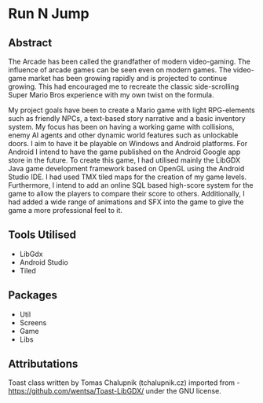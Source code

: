 # Run N Jump
## Abstract
The Arcade has been called the grandfather of modern video-gaming. The influence of arcade games can be seen even on modern games. The video-game market has been growing rapidly and is projected to continue growing. This had encouraged me to recreate the classic side-scrolling Super Mario Bros experience with my own twist on the formula. 
 
My project goals have been to create a Mario game with light RPG-elements such as friendly NPCs, a text-based story narrative and a basic inventory system. My focus has been on having a working game with collisions, enemy AI agents and other dynamic world features such as unlockable doors. I aim to have it be playable on Windows and Android platforms. For Android I intend to have the game published on the Android Google app store in the future. To create this game, I had utilised mainly the LibGDX Java game development framework based on OpenGL using the Android Studio IDE. I had used TMX tiled maps for the creation of my game levels. Furthermore, I intend to add an online SQL based high-score system for the game to allow the players to compare their score to others.  Additionally, I had added a wide range of animations and SFX into the game to give the game a more professional feel to it.

## Tools Utilised 
- LibGdx 
- Android Studio 
- Tiled 


## Packages
- Util
- Screens
- Game
- Libs


## Attributations
Toast class written by Tomas Chalupnik (tchalupnik.cz) imported from - https://github.com/wentsa/Toast-LibGDX/ under the GNU license. 
